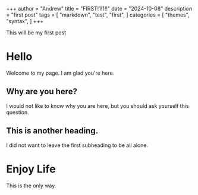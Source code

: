 +++
author = "Andrew"
title = "FIRST!1!1!!"
date = "2024-10-08"
description = "first post"
tags = [
    "markdown",
    "test",
    "first",
]
categories = [
    "themes",
    "syntax",
]
+++

This will be my first post
<!--more-->

# Hello

Welcome to my page. I am glad you're here.

## Why are you here?

I would not like to know why you are here, but you should ask yourself this question.

## This is another heading.

I did not want to leave the first subheading to be all alone.

# Enjoy Life

This is the only way.
